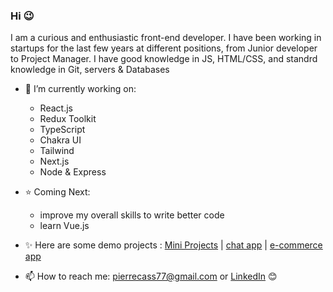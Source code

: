 ### Hi 😉

I am a curious and enthusiastic front-end developer. I have been working in startups for the last few years at different positions, from Junior developer to Project Manager.
I have good knowledge in JS, HTML/CSS, and standrd knowledge in Git, servers & Databases

- 🌱 I’m currently working on:   
  - React.js
  - Redux Toolkit
  - TypeScript
  - Chakra UI
  - Tailwind
  - Next.js
  - Node & Express

- ⭐ Coming Next:
  - improve my overall skills to write better code
  - learn Vue.js

- ✨ Here are some demo projects : [Mini Projects](https://github.com/peterk6e/Projects) | [chat app](https://github.com/peterk6e/client-for-chat-app) | [e-commerce app](https://github.com/peterk6e/ecommerce)

- 📫 How to reach me: pierrecass77@gmail.com or [LinkedIn]( https://www.linkedin.com/in/pierre-cassier-76b226180) 😊
